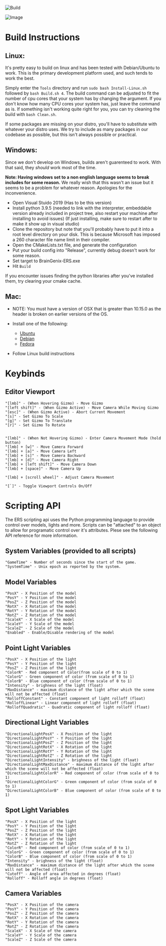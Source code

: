 ![Build](https://github.com/carboncopies/BrainGenix-ERS/actions/workflows/cmake.yml/badge.svg)


![Image](https://user-images.githubusercontent.com/49183477/193433511-1276948e-29e8-43d0-8c5e-8f87e097fec9.png)



# Build Instructions

## Linux:

  It's pretty easy to build on linux and has been tested with Debian/Ubuntu to work. This is the primary development platform used, and such tends to work the best. 
  
  Simply enter the `Tools` directory and run `sudo bash Install-Linux.sh` followed by `bash Build.sh 4`. The build command can be adjusted to fit the number of cpu cores that your system has by changing the argument. If you don't know how many CPU cores your system has, just leave the command as is. If something isn't working quite right for you, you can try cleaning the build with `bash Clean.sh`.

  If some packages are missing on your distro, you'll have to substitute with whatever your distro uses. We try to include as many packages in our codebase as possible, but this isn't always possible or practical.


## Windows:

  Since we don't develop on Windows, builds aren't guarenteed to work. With that said, they *should* work most of the time.   
  
  **Note: Having windows set to a non english language seems to break includes for some reason.** We really wish that this wasn't an issue but it seems to be a problem for whatever reason. Apologies for the inconvenience.

  - Open Visual Stuido 2019 (Has to be this version)
  - Install python 3.9.5 (needed to link with the interpreter, embeddable version already included in project tree, also restart your machine after installing to avoid issues) (If just installing, make sure to restart after to make it show up in visual studio)
  - Clone the repository but note that you'll probably have to put it into a root level directory on your disk. This is because Microsoft has imposed a 260 character file name limit in their compiler. 
  - Open the CMakeLists.txt file, and generate the configuration
  - Put your build config into "Release", currently debug doesn't work for some reason.
  - Set target to BrainGenix-ERS.exe
  - Hit `Build`
  
  If you encounter issues finding the python libraries after you've installed them, try clearing your cmake cache.

## Mac:
  
  - NOTE: You must have a version of OSX that is greater than 10.15.0 as the <filesystem> header is broken on earlier versions of the OS.
  
  - Install one of the following:
    - [Ubuntu](https://ubuntu.com/download)
    - [Debian](https://www.debian.org/distrib/)
    - [Fedora](https://getfedora.org/workstation/download/)
  - Follow Linux build instructions

# Keybinds

  ## Editor Viewport

    "[lmb]" - (When Hovering Gizmo) - Move Gizmo
    "[left shift]" - (When Gizmo Active) - Move Camera While Moving Gizmo
    "[esc]" - (When Gizmo Active) - Abort Current Movement
    "[s]" - Set Gizmo To Scale
    "[g]" - Set Gizmo To Translate
    "[r]" - Set Gizmo To Rotate


    "[lmb]" - (When Not Hovering Gizmo) - Enter Camera Movement Mode (hold button)
    "[lmb] + [w]" - Move Camera Forward
    "[lmb] + [a]" - Move Camera Left
    "[lmb] + [s]" - Move Camera Backward
    "[lmb] + [d]" - Move Camera Right
    "[lmb] + [left shift]" - Move Camera Down
    "[lmb] + [space]" - Move Camera Up

    "[lmb] + [scroll wheel]" - Adjust Camera Movement

    "[`]" - Toggle Viewport Controls On/Off

# Scripting API

  The ERS scripting api uses the Python programming language to provide control over models, lights and more. Scripts can be "attached" to an object to allow for programatic control over it's attributes. Plese see the following API reference for more information.
  
  ## System Variables (provided to all scripts)
    "GameTime" - Number of seconds since the start of the game.
    "SystemTime" - Unix epoch as reported by the system.
    
  ## Model Variables
    "PosX" - X Position of the model
    "PosY" - Y Position of the model
    "PosZ" - Z Position of the model
    "RotX" - X Rotation of the model
    "RotY" - Y Rotation of the model
    "RotZ" - Z Rotation of the model
    "ScaleX" - X Scale of the model
    "ScaleY" - Y Scale of the model
    "ScaleZ" - Z Scale of the model
    "Enabled" - Enable/Disable rendering of the model

  ## Point Light Variables
    "PosX" - X Position of the light
    "PosY" - Y Position of the light
    "PosZ" - Z Position of the light
    "ColorR" - Red component of Color(from scale of 0 to 1)
    "ColorG" - Green component of color (from scale of 0 to 1)
    "ColorB" - Blue component of color (from scale of 0 to 1)
    "Intensity" - brighness of the light (float)
    "MaxDistance" - maximum distance of the light after which the scene will not be affected (float)
    "RolloffConstant" - Constant component of light rolloff (float)
    "RolloffLinear" - Linear component of light rolloff (float)
    "RolloffQuadratic" - Quadratic component of light rolloff (float)
    
  ## Directional Light Variables
    "DirectionalLightPosX" - X Position of the light
    "DirectionalLightPosY" - Y Position of the light
    "DirectionalLightPosZ" - Z Position of the light
    "DirectionalLightRotX" - X Rotation of the light
    "DirectionalLightRotY" - Y Rotation of the light
    "DirectionalLightRotZ" - Z Rotation of the light
    "DirectionalLightIntensity" - brighness of the light (float)
    "DirectionalLightMaxDistance" - maximum distance of the light after which the scene will not be affected (float)
    "DirectionalLightColorR" - Red component of color (from scale of 0 to 1)
    "DirectionalLightColorG" - Green component of color (from scale of 0 to 1)
    "DirectionalLightColorB" - Blue component of color (from scale of 0 to 1)

  ## Spot Light Variables
    "PosX" - X Position of the light
    "PosY" - Y Position of the light
    "PosZ" - Z Position of the light
    "RotX" - X Rotation of the light
    "RotY" - Y Rotation of the light
    "RotZ" - Z Rotation of the light
    "ColorR" - Red component of color (from scale of 0 to 1)
    "ColorG" - Green component of color (from scale of 0 to 1)
    "ColorB" - Blue component of color (from scale of 0 to 1)
    "Intensity" - brighness of the light (float)
    "MaxDistance" - maximum distance of the light after which the scene will not be affected (float)
    "Cutoff" - Angle of area affected in degrees (float)
    "Rolloff" - Rolloff angle in degrees (float)

  ## Camera Variables
    "PosX" - X Position of the camera
    "PosY" - Y Position of the camera
    "PosZ" - Z Position of the camera
    "RotX" - X Rotation of the camera
    "RotY" - Y Rotation of the camera
    "RotZ" - Z Rotation of the camera
    "ScaleX" - X Scale of the camera
    "ScaleY" - Y Scale of the camera
    "ScaleZ" - Z Scale of the camera
    
